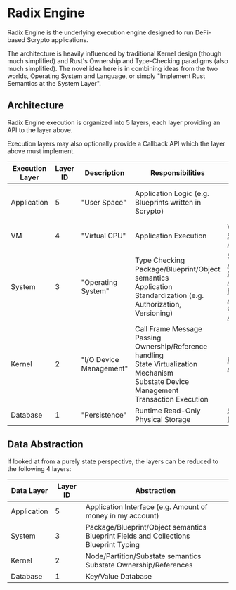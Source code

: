# Radix Engine

Radix Engine is the underlying execution engine designed to run DeFi-based Scrypto applications.

The architecture is heavily influenced by traditional Kernel design (though much simplified) and Rust's
Ownership and Type-Checking paradigms (also much simplified). The novel idea here is in combining
ideas from the two worlds, Operating System and Language, or simply "Implement Rust
Semantics at the System Layer".

## Architecture

Radix Engine execution is organized into 5 layers, each layer providing an API to the layer above.

Execution layers may also optionally provide a Callback API which the layer above must implement.

| Execution Layer | Layer ID | Description             | Responsibilities                                                                                                                                    | API                                                                                                                                                                                                                                                                              | Callback API                                             | Implementation                                                                                             |
|-----------------|----------|-------------------------|-----------------------------------------------------------------------------------------------------------------------------------------------------|----------------------------------------------------------------------------------------------------------------------------------------------------------------------------------------------------------------------------------------------------------------------------------|----------------------------------------------------------|------------------------------------------------------------------------------------------------------------|
| Application     | 5        | "User Space"            | Application Logic (e.g. Blueprints written in Scrypto)                                                                                              |                                                                                                                                                                                                                                                                                  |                                                          | [Native Blueprints](src/blueprints)<br>[Scrypto Blueprints](../radix-engine-tests/tests/blueprints)        | 
| VM              | 4        | "Virtual CPU"           | Application Execution                                                                                                                               | WASM + [Scrypto API](../scrypto/src/engine/scrypto_env.rs)                                                                                                                                                                                                                       |                                                          | [VM](src/vm)                                                                                               |
| System          | 3        | "Operating System"      | Type Checking<br>Package/Blueprint/Object semantics<br>Application Standardization (e.g. Authorization, Versioning)                                 | [Substate API](../radix-engine-system-api/src/api/locked_substate_api)<br>[Object API](../radix-engine-system-api/src/api/object_api.rs)<br>[Blueprint API](../radix-engine-system-api/src/api/blueprint_api.rs)<br>[Costing API](../radix-engine-system-api/src/api/costing_api.rs) | [System Callback API](src/system/system_callback_api.rs) | [System](src/system)                                                                                       |
| Kernel          | 2        | "I/O Device Management" | Call Frame Message Passing<br>Ownership/Reference handling<br>State Virtualization Mechanism<br>Substate Device Management<br>Transaction Execution | [Kernel API](src/kernel/kernel_api.rs)                                                                                                                                                                                                                                           | [Kernel Callback API](src/kernel/kernel_callback_api.rs) | [Kernel](src/kernel)                                                                                       |
| Database        | 1        | "Persistence"           | Runtime Read-Only Physical Storage                                                                                                                  | [Substate Database](../substate-stores-interface/src/interface.rs)                                                                                                                                                                                                            |                                                          | [InMemoryDB](../substate-stores/src/memory_db.rs)<br>[RocksDB](../substate-stores/src/rocks_db.rs) |


## Data Abstraction

If looked at from a purely state perspective, the layers can be reduced to the following 4 layers:

| Data Layer  | Layer ID | Abstraction                                                                                |
|-------------|----------|--------------------------------------------------------------------------------------------|
| Application | 5        | Application Interface (e.g. Amount of money in my account)                                 |
| System      | 3        | Package/Blueprint/Object semantics<br>Blueprint Fields and Collections<br>Blueprint Typing |
| Kernel      | 2        | Node/Partition/Substate semantics<br>Substate Ownership/References<br>                     |
| Database    | 1        | Key/Value Database                                                                         |

